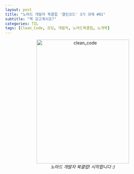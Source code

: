 ```yaml
---
layout: post
title: "노마드 개발자 북클럽 '클린코드' 3기 과제 #01"
subtitle: "책 갖고계시죠?"
categories: TIL
tags: [Clean_Code, 코딩, 개발자, 노마드북클럽, 노개북]
---
```


<div align="center">
    <img src="https://user-images.githubusercontent.com/76666857/164724056-8b3f2d0b-de4d-4048-9458-dbe8b9511781.jpeg"
    alt="clean_code"
    height="400px"
    width="300px"
    style="margin: 0;">
    <br>
    <i>노마드 개발자 북클럽! 시작합니다 :)</i>
</div>
